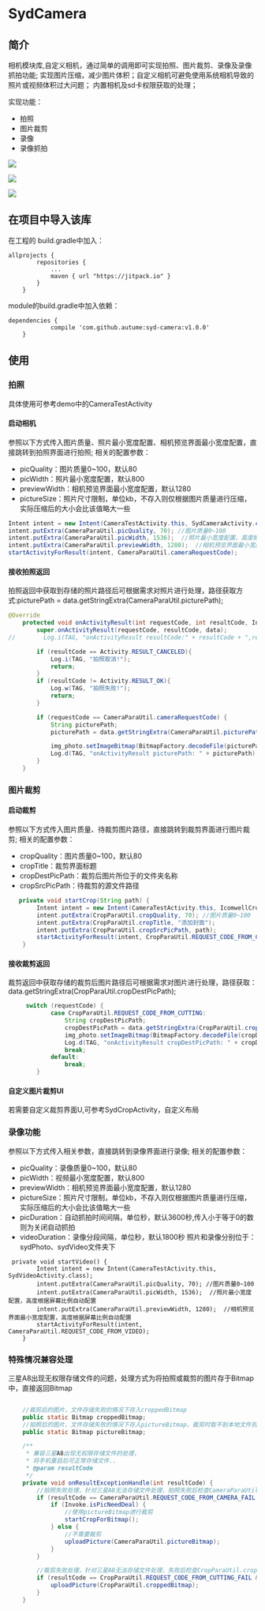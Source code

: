 # SydCamera

## 简介
相机模块库,自定义相机，通过简单的调用即可实现拍照、图片裁剪、录像及录像抓拍功能;
实现图片压缩，减少图片体积；自定义相机可避免使用系统相机导致的照片或视频体积过大问题；
内置相机及sd卡权限获取的处理；

实现功能：
- 拍照
- 图片裁剪
- 录像
- 录像抓拍

![](https://i.imgur.com/qepYG7m.png)

![](https://i.imgur.com/hur1lTZ.png)

![](https://i.imgur.com/ZmJ1nlj.png)

## 在项目中导入该库
在工程的 build.gradle中加入：
```
allprojects {
		repositories {
			...
			maven { url "https://jitpack.io" }
		}
	}
```
module的build.gradle中加入依赖：
```
dependencies {
	        compile 'com.github.autume:syd-camera:v1.0.0'
	}
```

## 使用

### 拍照
具体使用可参考demo中的CameraTestActivity

#### 启动相机
参照以下方式传入图片质量、照片最小宽度配置、相机预览界面最小宽度配置，直接跳转到拍照界面进行拍照;
相关的配置参数：
- picQuality：图片质量0~100，默认80
- picWidth：照片最小宽度配置，默认800
- previewWidth：相机预览界面最小宽度配置，默认1280
- pictureSize：照片尺寸限制，单位kb，不存入则仅根据图片质量进行压缩，实际压缩后的大小会比该值略大一些

```java
Intent intent = new Intent(CameraTestActivity.this, SydCameraActivity.class);
intent.putExtra(CameraParaUtil.picQuality, 70); //图片质量0~100
intent.putExtra(CameraParaUtil.picWidth, 1536);  //照片最小宽度配置，高度根据屏幕比例自动配置
intent.putExtra(CameraParaUtil.previewWidth, 1280);  //相机预览界面最小宽度配置，高度根据屏幕比例自动配置
startActivityForResult(intent, CameraParaUtil.cameraRequestCode);
```
#### 接收拍照返回
拍照返回中获取到存储的照片路径后可根据需求对照片进行处理，路径获取方式:picturePath = data.getStringExtra(CameraParaUtil.picturePath);

```java
@Override
    protected void onActivityResult(int requestCode, int resultCode, Intent data) {
        super.onActivityResult(requestCode, resultCode, data);
//        Log.i(TAG, "onActivityResult resultCode:" + resultCode + ",requestCode: " + requestCode);

        if (resultCode == Activity.RESULT_CANCELED){
            Log.i(TAG, "拍照取消!");
            return;
        }
        if (resultCode != Activity.RESULT_OK){
            Log.w(TAG, "拍照失败!");
            return;
        }

        if (requestCode == CameraParaUtil.cameraRequestCode) {
            String picturePath;
            picturePath = data.getStringExtra(CameraParaUtil.picturePath);

            img_photo.setImageBitmap(BitmapFactory.decodeFile(picturePath));
            Log.d(TAG, "onActivityResult picturePath: " + picturePath);
        }
    }
```
### 图片裁剪
#### 启动裁剪
参照以下方式传入图片质量、待裁剪图片路径，直接跳转到裁剪界面进行图片裁剪;
相关的配置参数：
- cropQuality：图片质量0~100，默认80
- cropTitle：裁剪界面标题
- cropDestPicPath：裁剪后图片所位于的文件夹名称
- cropSrcPicPath：待裁剪的源文件路径

```java
   private void startCrop(String path) {
        Intent intent = new Intent(CameraTestActivity.this, IcomwellCropActivity.class);
        intent.putExtra(CropParaUtil.cropQuality, 70); //图片质量0~100
        intent.putExtra(CropParaUtil.cropTitle, "添加封面");
        intent.putExtra(CropParaUtil.cropSrcPicPath, path);
        startActivityForResult(intent, CropParaUtil.REQUEST_CODE_FROM_CUTTING);
    }
```

#### 接收裁剪返回
裁剪返回中获取存储的裁剪后图片路径后可根据需求对图片进行处理，路径获取：data.getStringExtra(CropParaUtil.cropDestPicPath);
```java
     switch (requestCode) {
            case CropParaUtil.REQUEST_CODE_FROM_CUTTING:
                String cropDestPicPath;
                cropDestPicPath = data.getStringExtra(CropParaUtil.cropDestPicPath);
                img_photo.setImageBitmap(BitmapFactory.decodeFile(cropDestPicPath));
                Log.d(TAG, "onActivityResult cropDestPicPath: " + cropDestPicPath);
                break;
            default:
                break;
        }

```
#### 自定义图片裁剪UI
若需要自定义裁剪界面U,可参考SydCropActivity，自定义布局

### 录像功能
参照以下方式传入相关参数，直接跳转到录像界面进行录像;
相关的配置参数：
- picQuality：录像质量0~100，默认80
- picWidth：视频最小宽度配置，默认800
- previewWidth：相机预览界面最小宽度配置，默认1280
- pictureSize：照片尺寸限制，单位kb，不存入则仅根据图片质量进行压缩，实际压缩后的大小会比该值略大一些
- picDuration：自动抓拍时间间隔，单位秒，默认3600秒,传入小于等于0的数则为关闭自动抓拍
- videoDuration：录像分段间隔，单位秒，默认1800秒
照片和录像分别位于：sydPhoto、sydVideo文件夹下

```
 private void startVideo() {
        Intent intent = new Intent(CameraTestActivity.this, SydVideoActivity.class);
        intent.putExtra(CameraParaUtil.picQuality, 70); //图片质量0~100
        intent.putExtra(CameraParaUtil.picWidth, 1536);  //照片最小宽度配置，高度根据屏幕比例自动配置
        intent.putExtra(CameraParaUtil.previewWidth, 1280);  //相机预览界面最小宽度配置，高度根据屏幕比例自动配置
        startActivityForResult(intent, CameraParaUtil.REQUEST_CODE_FROM_VIDEO);
    }
```

### 特殊情况兼容处理
三星A8出现无权限存储文件的问题，处理方式为将拍照或裁剪的图片存于Bitmap中，直接返回Bitmap

```java

    //裁剪后的图片，文件存储失败的情况下存入croppedBitmap
    public static Bitmap croppedBitmap;
    //拍照后的图片，文件存储失败的情况下存入pictureBitmap，裁剪时取不到本地文件则也作为图片裁剪的来源
    public static Bitmap pictureBitmap;

    /**
     * 兼容三星A8出现无权限存储文件的处理，
     * 将手机重启后可正常存储文件..
     * @param resultCode
     */
    private void onResultExceptionHandle(int resultCode) {
        //拍照失败处理，针对三星A8无法存储文件处理，拍照失败后检查CameraParaUtil.pictureBitmap是否有数据
        if (resultCode == CameraParaUtil.REQUEST_CODE_FROM_CAMERA_FAIL && CameraParaUtil.pictureBitmap != null) {
            if (Invoke.isPicNeedDeal) {
                //使用pictureBitmap进行裁剪
                startCropForBitmap();
            } else {
                //不需要裁剪
                uploadPicture(CameraParaUtil.pictureBitmap);
            }
        }

        //裁剪失败处理，针对三星A8无法存储文件处理，失败后检查CropParaUtil.croppedBitmap是否有数据
        if (resultCode == CropParaUtil.REQUEST_CODE_FROM_CUTTING_FAIL && CropParaUtil.croppedBitmap != null) {
            uploadPicture(CropParaUtil.croppedBitmap);
        }
    }
```


